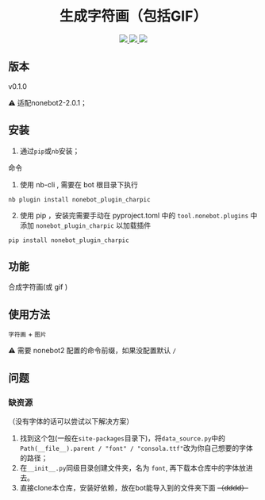 <div align="center">

# 生成字符画（包括GIF）

</div>

<p align="center">
  
  <a href="https://github.com/RafuiiChan/nonebot_plugin_charpic/blob/main/LICENSE">
    <img src="https://img.shields.io/badge/license-MIT-informational">
  </a>
  
  <a href="https://github.com/nonebot/nonebot2">
    <img src="https://img.shields.io/badge/nonebot2-2.0.1-green">
  </a>
  
  <a href="">
    <img src="https://img.shields.io/badge/release-v0.1.0-orange">
  </a>
  
</p>
</p>

## 版本

v0.1.0

⚠ 适配nonebot2-2.0.1；

## 安装

1. 通过`pip`或`nb`安装；

命令

1. 使用 nb-cli , 需要在 bot 根目录下执行
```
nb plugin install nonebot_plugin_charpic
```

2. 使用 pip ，安装完需要手动在 pyproject.toml 中的 `tool.nonebot.plugins` 中添加 `nonebot_plugin_charpic` 以加载插件
```
pip install nonebot_plugin_charpic
```

## 功能

合成字符画(或 gif )

## 使用方法

`字符画` + `图片`

⚠ 需要 nonebot2 配置的命令前缀，如果没配置默认 `/` 

## 问题


### 缺资源
（没有字体的话可以尝试以下解决方案）
1. 找到这个包(一般在`site-packages`目录下)，将`data_source.py`中的`Path(__file__).parent / "font" / "consola.ttf"`改为你自己想要的字体的路径；
2. 在`__init__.py`同级目录创建文件夹，名为 `font`, 再下载本仓库中的字体放进去。
3. 直接clone本仓库，安装好依赖，放在bot能导入到的文件夹下面 ~~（dddd）~~
